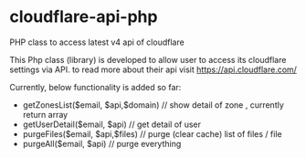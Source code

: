 # cloudflare-api-php
PHP class to access latest v4 api of cloudflare

This Php class (library) is developed to allow user to access its cloudflare settings via API. to read more about their api visit https://api.cloudflare.com/

Currently, below functionality is added so far:

<ul>
 <li>getZonesList($email, $api,$domain) // show detail of zone , currently return array</li>
 <li>getUserDetail($email, $api) // get detail of user</li>
 <li>purgeFiles($email, $api,$files) // purge (clear cache) list of files / file</li>
 <li>purgeAll($email, $api) // purge everything</li>
</ul>
